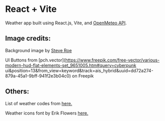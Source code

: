 # React + Vite

Weather app built using React.js, Vite, and [OpenMeteo API](https://open-meteo.com/).

## Image credits:

Background image by [Steve Roe](https://www.bysteveroe.com/portfolio)

UI Buttons from [pch.vector](https://www.freepik.com/free-vector/various-modern-hud-flat-elements-set_9651005.htm#query=cyberpunk ui&position=13&from_view=keyword&track=ais_hybrid&uuid=dd72a274-879a-45a1-9bff-941f2e3b04c0) on Freepik

## Others:

List of weather codes from [here.](https://gist.github.com/stellasphere/9490c195ed2b53c707087c8c2db4ec0c#file-descriptions-json)

Weather icons font by Erik Flowers [here.](https://erikflowers.github.io/weather-icons/)
